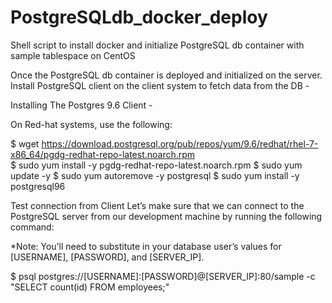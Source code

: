 # PostgreSQLdb_docker_deploy
Shell script to install docker and initialize PostgreSQL db container with sample tablespace on CentOS

Once the PostgreSQL db container is deployed and initialized on the server. Install PostgreSQL client on the client system to fetch data from the DB -

Installing The Postgres 9.6 Client -

On Red-hat systems, use the following:

$ wget https://download.postgresql.org/pub/repos/yum/9.6/redhat/rhel-7-x86_64/pgdg-redhat-repo-latest.noarch.rpm <br />
$ sudo yum install -y pgdg-redhat-repo-latest.noarch.rpm
$ sudo yum update -y
$ sudo yum autoremove -y postgresql
$ sudo yum install -y postgresql96

Test connection from Client
Let’s make sure that we can connect to the PostgreSQL server from our development machine by running the following command:

*Note: You’ll need to substitute in your database user’s values for [USERNAME], [PASSWORD], and [SERVER_IP].

$ psql postgres://[USERNAME]:[PASSWORD]@[SERVER_IP]:80/sample -c "SELECT count(id) FROM employees;"
